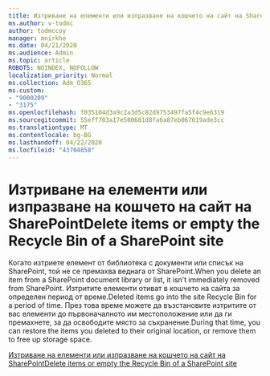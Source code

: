 ```yaml
---
title: Изтриване на елементи или изпразване на кошчето на сайт на SharePoint
ms.author: v-todmc
author: todmccoy
manager: mnirkhe
ms.date: 04/21/2020
ms.audience: Admin
ms.topic: article
ROBOTS: NOINDEX, NOFOLLOW
localization_priority: Normal
ms.collection: Adm_O365
ms.custom:
- "9000209"
- "3175"
ms.openlocfilehash: f035104d3a9c2a3d5c82d9753497fa5f4c9e6319
ms.sourcegitcommit: 55eff703a17e500681d8fa6a87eb067019ade3cc
ms.translationtype: MT
ms.contentlocale: bg-BG
ms.lasthandoff: 04/22/2020
ms.locfileid: "43704858"
---
```

# <a name="delete-items-or-empty-the-recycle-bin-of-a-sharepoint-site"></a><span data-ttu-id="c3313-102">Изтриване на елементи или изпразване на кошчето на сайт на SharePoint</span><span class="sxs-lookup"><span data-stu-id="c3313-102">Delete items or empty the Recycle Bin of a SharePoint site</span></span> 

<span data-ttu-id="c3313-103">Когато изтриете елемент от библиотека с документи или списък на SharePoint, той не се премахва веднага от SharePoint.</span><span class="sxs-lookup"><span data-stu-id="c3313-103">When you delete an item from a SharePoint document library or list, it isn’t immediately removed from SharePoint.</span></span> <span data-ttu-id="c3313-104">Изтритите елементи отиват в кошчето на сайта за определен период от време.</span><span class="sxs-lookup"><span data-stu-id="c3313-104">Deleted items go into the site Recycle Bin for a period of time.</span></span> <span data-ttu-id="c3313-105">През това време можете да възстановите изтритите от вас елементи до първоначалното им местоположение или да ги премахнете, за да освободите място за съхранение.</span><span class="sxs-lookup"><span data-stu-id="c3313-105">During that time, you can restore the items you deleted to their original location, or remove them to free up storage space.</span></span>

[<span data-ttu-id="c3313-106">Изтриване на елементи или изпразване на кошчето на сайт на SharePoint</span><span class="sxs-lookup"><span data-stu-id="c3313-106">Delete items or empty the Recycle Bin of a SharePoint site</span></span>](https://support.office.com/article/2e713599-d13e-40d6-96dc-66f0a366f74e)